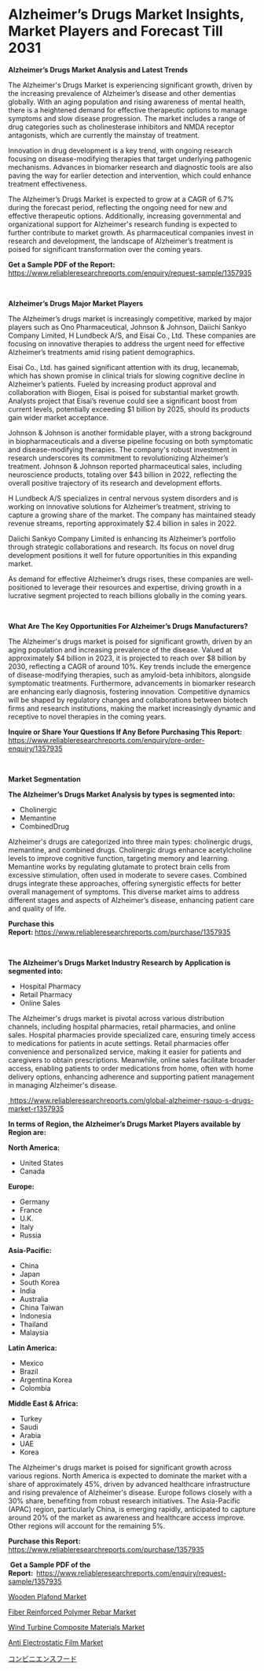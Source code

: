 <p><h1>Alzheimer’s Drugs Market Insights, Market Players and Forecast Till 2031</h1></p><p><strong>Alzheimer’s Drugs Market Analysis and Latest Trends</strong></p>
<p><p>The Alzheimer's Drugs Market is experiencing significant growth, driven by the increasing prevalence of Alzheimer’s disease and other dementias globally. With an aging population and rising awareness of mental health, there is a heightened demand for effective therapeutic options to manage symptoms and slow disease progression. The market includes a range of drug categories such as cholinesterase inhibitors and NMDA receptor antagonists, which are currently the mainstay of treatment.</p><p>Innovation in drug development is a key trend, with ongoing research focusing on disease-modifying therapies that target underlying pathogenic mechanisms. Advances in biomarker research and diagnostic tools are also paving the way for earlier detection and intervention, which could enhance treatment effectiveness.</p><p>The Alzheimer’s Drugs Market is expected to grow at a CAGR of 6.7% during the forecast period, reflecting the ongoing need for new and effective therapeutic options. Additionally, increasing governmental and organizational support for Alzheimer's research funding is expected to further contribute to market growth. As pharmaceutical companies invest in research and development, the landscape of Alzheimer’s treatment is poised for significant transformation over the coming years.</p></p>
<p><strong>Get a Sample PDF of the Report:&nbsp;</strong> <a href="https://www.reliableresearchreports.com/enquiry/request-sample/1357935">https://www.reliableresearchreports.com/enquiry/request-sample/1357935</a></p>
<p>&nbsp;</p>
<p><strong>Alzheimer’s Drugs Major Market Players</strong></p>
<p><p>The Alzheimer’s drugs market is increasingly competitive, marked by major players such as Ono Pharmaceutical, Johnson & Johnson, Daiichi Sankyo Company Limited, H Lundbeck A/S, and Eisai Co., Ltd. These companies are focusing on innovative therapies to address the urgent need for effective Alzheimer’s treatments amid rising patient demographics.</p><p>Eisai Co., Ltd. has gained significant attention with its drug, lecanemab, which has shown promise in clinical trials for slowing cognitive decline in Alzheimer’s patients. Fueled by increasing product approval and collaboration with Biogen, Eisai is poised for substantial market growth. Analysts project that Eisai’s revenue could see a significant boost from current levels, potentially exceeding $1 billion by 2025, should its products gain wider market acceptance.</p><p>Johnson & Johnson is another formidable player, with a strong background in biopharmaceuticals and a diverse pipeline focusing on both symptomatic and disease-modifying therapies. The company's robust investment in research underscores its commitment to revolutionizing Alzheimer’s treatment. Johnson & Johnson reported pharmaceutical sales, including neuroscience products, totaling over $43 billion in 2022, reflecting the overall positive trajectory of its research and development efforts.</p><p>H Lundbeck A/S specializes in central nervous system disorders and is working on innovative solutions for Alzheimer’s treatment, striving to capture a growing share of the market. The company has maintained steady revenue streams, reporting approximately $2.4 billion in sales in 2022.</p><p>Daiichi Sankyo Company Limited is enhancing its Alzheimer’s portfolio through strategic collaborations and research. Its focus on novel drug development positions it well for future opportunities in this expanding market.</p><p>As demand for effective Alzheimer’s drugs rises, these companies are well-positioned to leverage their resources and expertise, driving growth in a lucrative segment projected to reach billions globally in the coming years.</p></p>
<p>&nbsp;</p>
<p><strong>What Are The Key Opportunities For Alzheimer’s Drugs Manufacturers?</strong></p>
<p><p>The Alzheimer's drugs market is poised for significant growth, driven by an aging population and increasing prevalence of the disease. Valued at approximately $4 billion in 2023, it is projected to reach over $8 billion by 2030, reflecting a CAGR of around 10%. Key trends include the emergence of disease-modifying therapies, such as amyloid-beta inhibitors, alongside symptomatic treatments. Furthermore, advancements in biomarker research are enhancing early diagnosis, fostering innovation. Competitive dynamics will be shaped by regulatory changes and collaborations between biotech firms and research institutions, making the market increasingly dynamic and receptive to novel therapies in the coming years.</p></p>
<p><strong>Inquire or Share Your Questions If Any Before Purchasing This Report:</strong> <a href="https://www.reliableresearchreports.com/enquiry/pre-order-enquiry/1357935">https://www.reliableresearchreports.com/enquiry/pre-order-enquiry/1357935</a></p>
<p>&nbsp;</p>
<p><strong>Market Segmentation</strong></p>
<p><strong>The Alzheimer’s Drugs Market Analysis by types is segmented into:</strong></p>
<p><ul><li>Cholinergic</li><li>Memantine</li><li>CombinedDrug</li></ul></p>
<p><p>Alzheimer's drugs are categorized into three main types: cholinergic drugs, memantine, and combined drugs. Cholinergic drugs enhance acetylcholine levels to improve cognitive function, targeting memory and learning. Memantine works by regulating glutamate to protect brain cells from excessive stimulation, often used in moderate to severe cases. Combined drugs integrate these approaches, offering synergistic effects for better overall management of symptoms. This diverse market aims to address different stages and aspects of Alzheimer’s disease, enhancing patient care and quality of life.</p></p>
<p><strong>Purchase this Report:&nbsp;</strong><a href="https://www.reliableresearchreports.com/purchase/1357935">https://www.reliableresearchreports.com/purchase/1357935</a></p>
<p>&nbsp;</p>
<p><strong>The Alzheimer’s Drugs Market Industry Research by Application is segmented into:</strong></p>
<p><ul><li>Hospital Pharmacy</li><li>Retail Pharmacy</li><li>Online Sales</li></ul></p>
<p><p>The Alzheimer's drugs market is pivotal across various distribution channels, including hospital pharmacies, retail pharmacies, and online sales. Hospital pharmacies provide specialized care, ensuring timely access to medications for patients in acute settings. Retail pharmacies offer convenience and personalized service, making it easier for patients and caregivers to obtain prescriptions. Meanwhile, online sales facilitate broader access, enabling patients to order medications from home, often with home delivery options, enhancing adherence and supporting patient management in managing Alzheimer's disease.</p></p>
<p><a href="https://www.reliableresearchreports.com/global-alzheimer-rsquo-s-drugs-market-r1357935">&nbsp;https://www.reliableresearchreports.com/global-alzheimer-rsquo-s-drugs-market-r1357935</a></p>
<p><strong>In terms of Region, the Alzheimer’s Drugs Market Players available by Region are:</strong></p>
<p>
    <p> <strong> North America: </strong>
        <ul>
            <li>United States</li>
            <li>Canada</li>
        </ul>
        </p> 
    <p> <strong> Europe: </strong>
        <ul>
            <li>Germany</li>
            <li>France</li>
            <li>U.K.</li>
            <li>Italy</li>
            <li>Russia</li>
        </ul>
        </p> 
    <p> <strong> Asia-Pacific: </strong>
        <ul>
            <li>China</li>
            <li>Japan</li>
            <li>South Korea</li>
            <li>India</li>
            <li>Australia</li>
            <li>China Taiwan</li>
            <li>Indonesia</li>
            <li>Thailand</li>
            <li>Malaysia</li>
        </ul>
        </p> 
    <p> <strong> Latin America: </strong>
        <ul>
            <li>Mexico</li>
            <li>Brazil</li>
            <li>Argentina Korea</li>
            <li>Colombia</li>
        </ul>
        </p> 
    <p> <strong> Middle East & Africa: </strong>
        <ul>
            <li>Turkey</li>
            <li>Saudi</li>
            <li>Arabia</li>
            <li>UAE</li>
            <li>Korea</li>
        </ul>
    </p>
    </p>
<p><p>The Alzheimer's drugs market is poised for significant growth across various regions. North America is expected to dominate the market with a share of approximately 45%, driven by advanced healthcare infrastructure and rising prevalence of Alzheimer's disease. Europe follows closely with a 30% share, benefiting from robust research initiatives. The Asia-Pacific (APAC) region, particularly China, is emerging rapidly, anticipated to capture around 20% of the market as awareness and healthcare access improve. Other regions will account for the remaining 5%.</p></p>
<p><strong>Purchase this Report: </strong><a href="https://www.reliableresearchreports.com/purchase/1357935">https://www.reliableresearchreports.com/purchase/1357935</a></p>
<p>&nbsp;<strong>Get a Sample PDF of the Report:&nbsp;&nbsp;</strong><a href="https://www.reliableresearchreports.com/enquiry/request-sample/1357935">https://www.reliableresearchreports.com/enquiry/request-sample/1357935</a></p>
<p><strong></strong></p>
<p><p><a href="https://github.com/ParvinKhatun77/Market-Research-Report-List-1/blob/main/wooden-plafond-market.md">Wooden Plafond Market</a></p><p><a href="https://issuu.com/reportprime-2/docs/fiber-reinforced-polymer-rebar-mark_701afac2ff241a">Fiber Reinforced Polymer Rebar Market</a></p><p><a href="https://issuu.com/reportprime-2/docs/wind-turbine-composite-materials-ma_0f0ba53b7daeca">Wind Turbine Composite Materials Market</a></p><p><a href="https://github.com/GraceTurner587/Market-Research-Report-List-1/blob/main/anti-electrostatic-film-market.md">Anti Electrostatic Film Market</a></p><p><a href="https://medium.com/@lenorakris2023/convenience-foods-market-%E3%81%AF-%E3%82%B3%E3%82%B9%E3%83%88%E7%AE%A1%E7%90%86%E3%81%A8%E5%8A%B9%E7%8E%87%E5%90%91%E4%B8%8A%E3%82%92%E5%84%AA%E5%85%88%E3%81%97%E3%81%BE%E3%81%99-%E3%81%95%E3%82%89%E3%81%AB-%E5%A0%B1%E5%91%8A%E6%9B%B8%E3%81%AF%E5%B8%82%E5%A0%B4%E3%81%AE%E9%9C%80%E8%A6%81%E9%9D%A2%E3%81%A8%E4%BE%9B%E7%B5%A6%E9%9D%A2%E3%81%AE%E4%B8%A1%E6%96%B9%E3%82%92%E3%82%AB%E3%83%90%E3%83%BC%E3%81%97%E3%81%A6%E3%81%84%E3%81%BE%E3%81%99-convenience-foods-%E5%B8%82%E5%A0%B4%E3%81%AF-39742805a7fd">コンビニエンスフード</a></p></p>